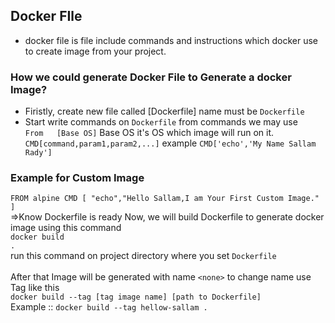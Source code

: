 ## Docker FIle
*   docker file is file include commands and instructions which docker use to create image from your project.
### How we could generate Docker File to Generate a docker Image?
*   Firistly, create new file called [Dockerfile] name must be `Dockerfile `
*   Start write commands on `Dockerfile` from commands we may use
<br/>`From   [Base OS]` Base OS it's OS which image will run on it.
<br/>`CMD[command,param1,param2,...]` example `CMD['echo','My Name Sallam Rady']`

### Example for Custom Image

`
FROM alpine
CMD [ "echo","Hello Sallam,I am Your First Custom Image." ]
`
<br/>
=>Know Dockerfile is ready Now, we will build Dockerfile to generate docker image using this command
<br/>
<code>docker build .</code>
<br/>
run this command on project directory where you set `Dockerfile`
<br/>
<br/>
After that Image will be generated with name `<none>` to change name use Tag like this
<br/>
`docker build --tag [tag image name] [path to Dockerfile]`
<br/>
Example :: `docker build --tag hellow-sallam .`